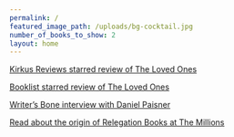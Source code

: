 ```yaml
---
permalink: /
featured_image_path: /uploads/bg-cocktail.jpg
number_of_books_to_show: 2
layout: home
---
```



[Kirkus Reviews starred review of The Loved Ones](https://www.kirkusreviews.com/book-reviews/sonya-chung/the-loved-ones-chung/)

[Booklist starred review of The Loved Ones](http://www.booklistonline.com/The-Loved-Ones-Sonya-Chung/pid=8285287)

[Writer’s Bone interview with Daniel Paisner](http://www.writersbone.com/interviewsarchive/2016/4/14/season-in-the-sun-10-questions-with-author-daniel-paisner)

[Read about the origin of Relegation Books at The Millions](http://www.themillions.com/2012/04/adventures-in-self-publishing-dallas-hudgens-wake-up-were-here.html)